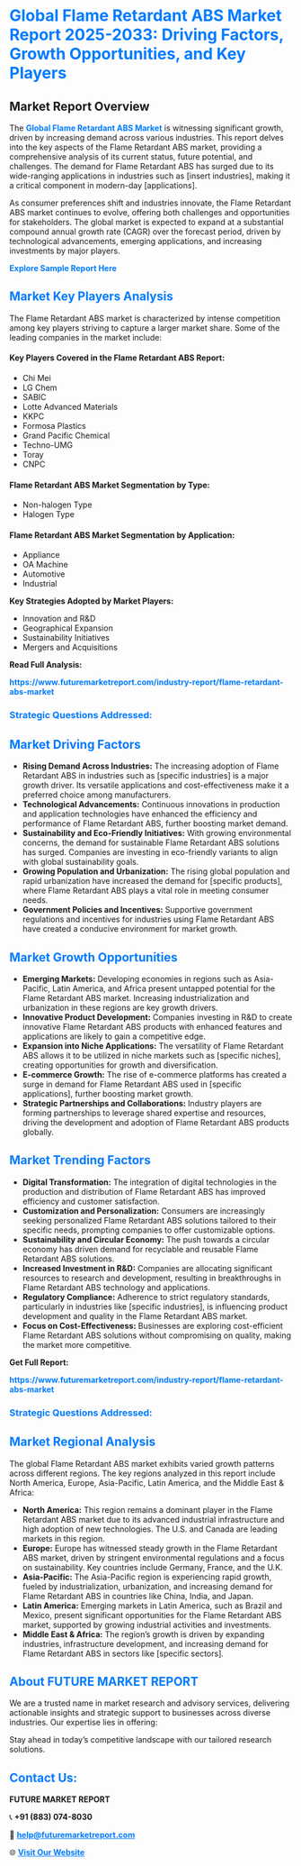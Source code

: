 <h1 style="color: #007BFF;">Global Flame Retardant ABS Market Report 2025-2033: Driving Factors, Growth Opportunities, and Key Players</h1>

<section id="overview">
<h2>Market Report Overview</h2>
<p>The <a href="https://www.futuremarketreport.com/industry-report/flame-retardant-abs-market" style="color: #007BFF; text-decoration: none;"><strong>Global Flame Retardant ABS Market</strong></a> is witnessing significant growth, driven by increasing demand across various industries. This report delves into the key aspects of the Flame Retardant ABS market, providing a comprehensive analysis of its current status, future potential, and challenges. The demand for Flame Retardant ABS has surged due to its wide-ranging applications in industries such as [insert industries], making it a critical component in modern-day [applications].</p>
<p>As consumer preferences shift and industries innovate, the Flame Retardant ABS market continues to evolve, offering both challenges and opportunities for stakeholders. The global market is expected to expand at a substantial compound annual growth rate (CAGR) over the forecast period, driven by technological advancements, emerging applications, and increasing investments by major players.</p>
</section>

<section id="overview">
<p><a href="https://www.futuremarketreport.com/request-sample/reportId=42105" style="color: #007BFF; text-decoration: none;"><strong>Explore Sample Report Here</strong></a></p>
</section>

<section id="key-players">
<h2 style="color: #007BFF;">Market Key Players Analysis</h2>
<p>The Flame Retardant ABS market is characterized by intense competition among key players striving to capture a larger market share. Some of the leading companies in the market include:</p>
<h4>Key Players Covered in the Flame Retardant ABS Report:</h4>
<ul><li>Chi Mei</li><li>LG Chem</li><li>SABIC</li><li>Lotte Advanced Materials</li><li>KKPC</li><li>Formosa Plastics</li><li>Grand Pacific Chemical</li><li>Techno-UMG</li><li>Toray</li><li>CNPC</li></ul>
<h4>Flame Retardant ABS Market Segmentation by Type:</h4>
<ul><li>Non-halogen Type</li><li>Halogen Type</li></ul>

<h4>Flame Retardant ABS Market Segmentation by Application:</h4>
<ul><li>Appliance</li><li>OA Machine</li><li>Automotive</li><li>Industrial</li></ul>
<p><strong>Key Strategies Adopted by Market Players:</strong></p>
<ul>
<li>Innovation and R&D</li>
<li>Geographical Expansion</li>
<li>Sustainability Initiatives</li>
<li>Mergers and Acquisitions</li>
</ul>
</section>

<section>
<p><strong>Read Full Analysis: </strong></p><a href="https://www.futuremarketreport.com/industry-report/flame-retardant-abs-market" style="color: #007BFF; text-decoration: none;"><strong>https://www.futuremarketreport.com/industry-report/flame-retardant-abs-market</strong></a>
<h3 style="color: #007BFF;">Strategic Questions Addressed:</h3>
</section>

<section id="driving-factors">
<h2 style="color: #007BFF;">Market Driving Factors</h2>
<ul>
<li><strong>Rising Demand Across Industries:</strong> The increasing adoption of Flame Retardant ABS in industries such as [specific industries] is a major growth driver. Its versatile applications and cost-effectiveness make it a preferred choice among manufacturers.</li>
<li><strong>Technological Advancements:</strong> Continuous innovations in production and application technologies have enhanced the efficiency and performance of Flame Retardant ABS, further boosting market demand.</li>
<li><strong>Sustainability and Eco-Friendly Initiatives:</strong> With growing environmental concerns, the demand for sustainable Flame Retardant ABS solutions has surged. Companies are investing in eco-friendly variants to align with global sustainability goals.</li>
<li><strong>Growing Population and Urbanization:</strong> The rising global population and rapid urbanization have increased the demand for [specific products], where Flame Retardant ABS plays a vital role in meeting consumer needs.</li>
<li><strong>Government Policies and Incentives:</strong> Supportive government regulations and incentives for industries using Flame Retardant ABS have created a conducive environment for market growth.</li>
</ul>
</section>

<section id="growth-opportunities">
<h2 style="color: #007BFF;">Market Growth Opportunities</h2>
<ul>
<li><strong>Emerging Markets:</strong> Developing economies in regions such as Asia-Pacific, Latin America, and Africa present untapped potential for the Flame Retardant ABS market. Increasing industrialization and urbanization in these regions are key growth drivers.</li>
<li><strong>Innovative Product Development:</strong> Companies investing in R&D to create innovative Flame Retardant ABS products with enhanced features and applications are likely to gain a competitive edge.</li>
<li><strong>Expansion into Niche Applications:</strong> The versatility of Flame Retardant ABS allows it to be utilized in niche markets such as [specific niches], creating opportunities for growth and diversification.</li>
<li><strong>E-commerce Growth:</strong> The rise of e-commerce platforms has created a surge in demand for Flame Retardant ABS used in [specific applications], further boosting market growth.</li>
<li><strong>Strategic Partnerships and Collaborations:</strong> Industry players are forming partnerships to leverage shared expertise and resources, driving the development and adoption of Flame Retardant ABS products globally.</li>
</ul>
</section>

<section id="trending-factors">
<h2 style="color: #007BFF;">Market Trending Factors</h2>
<ul>
<li><strong>Digital Transformation:</strong> The integration of digital technologies in the production and distribution of Flame Retardant ABS has improved efficiency and customer satisfaction.</li>
<li><strong>Customization and Personalization:</strong> Consumers are increasingly seeking personalized Flame Retardant ABS solutions tailored to their specific needs, prompting companies to offer customizable options.</li>
<li><strong>Sustainability and Circular Economy:</strong> The push towards a circular economy has driven demand for recyclable and reusable Flame Retardant ABS solutions.</li>
<li><strong>Increased Investment in R&D:</strong> Companies are allocating significant resources to research and development, resulting in breakthroughs in Flame Retardant ABS technology and applications.</li>
<li><strong>Regulatory Compliance:</strong> Adherence to strict regulatory standards, particularly in industries like [specific industries], is influencing product development and quality in the Flame Retardant ABS market.</li>
<li><strong>Focus on Cost-Effectiveness:</strong> Businesses are exploring cost-efficient Flame Retardant ABS solutions without compromising on quality, making the market more competitive.</li>
</ul>
</section>

<section>
<p><strong>Get Full Report: </strong></p><a href="https://www.futuremarketreport.com/industry-report/flame-retardant-abs-market" style="color: #007BFF; text-decoration: none;"><strong>https://www.futuremarketreport.com/industry-report/flame-retardant-abs-market</strong></a>
<h3 style="color: #007BFF;">Strategic Questions Addressed:</h3>
</section>


<section id="regional-analysis">
<h2 style="color: #007BFF;">Market Regional Analysis</h2>
<p>The global Flame Retardant ABS market exhibits varied growth patterns across different regions. The key regions analyzed in this report include North America, Europe, Asia-Pacific, Latin America, and the Middle East & Africa:</p>
<ul>
<li><strong>North America:</strong> This region remains a dominant player in the Flame Retardant ABS market due to its advanced industrial infrastructure and high adoption of new technologies. The U.S. and Canada are leading markets in this region.</li>
<li><strong>Europe:</strong> Europe has witnessed steady growth in the Flame Retardant ABS market, driven by stringent environmental regulations and a focus on sustainability. Key countries include Germany, France, and the U.K.</li>
<li><strong>Asia-Pacific:</strong> The Asia-Pacific region is experiencing rapid growth, fueled by industrialization, urbanization, and increasing demand for Flame Retardant ABS in countries like China, India, and Japan.</li>
<li><strong>Latin America:</strong> Emerging markets in Latin America, such as Brazil and Mexico, present significant opportunities for the Flame Retardant ABS market, supported by growing industrial activities and investments.</li>
<li><strong>Middle East & Africa:</strong> The region’s growth is driven by expanding industries, infrastructure development, and increasing demand for Flame Retardant ABS in sectors like [specific sectors].</li>
</ul>
</section>

<footer>
<h2 style="color: #007BFF;">About FUTURE MARKET REPORT</h2>
<p>We are a trusted name in market research and advisory services, delivering actionable insights and strategic support to businesses across diverse industries. Our expertise lies in offering:</p>

<p>Stay ahead in today’s competitive landscape with our tailored research solutions.</p>

<h2 style="color: #007BFF;">Contact Us:</h2>
<p><strong>FUTURE MARKET REPORT</strong></p>
<p>📞 <strong>+91 (883) 074-8030</strong></p>
<p>📧 <strong><a href="mailto:help@futuremarketreport.com" style="color: #007BFF;">help@futuremarketreport.com</a></strong></p>
<p>🌐 <strong><a href="https://www.futuremarketreport.com/" style="color: #007BFF;">Visit Our Website</a></strong></p>
</footer>